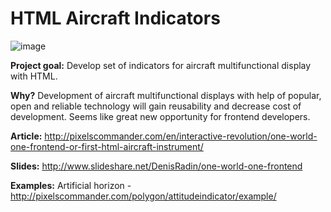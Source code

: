 HTML Aircraft Indicators
========================
![image](http://pixelscommander.com/polygon/attitudeindicator/attitudeindicator.png)

**Project goal:** 
Develop set of indicators for aircraft multifunctional display with HTML. 

**Why?** 
Development of aircraft multifunctional displays with help of popular, open and reliable technology will gain reusability and decrease cost of development. Seems like great new opportunity for frontend developers.

**Article:**
http://pixelscommander.com/en/interactive-revolution/one-world-one-frontend-or-first-html-aircraft-instrument/

**Slides:** 
http://www.slideshare.net/DenisRadin/one-world-one-frontend

**Examples:**
Artificial horizon - http://pixelscommander.com/polygon/attitudeindicator/example/
